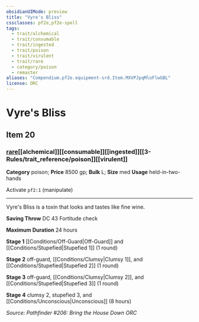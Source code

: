 ```yaml
---
obsidianUIMode: preview
title: "Vyre's Bliss"
cssclasses: pf2e,pf2e-spell
tags:
  - trait/alchemical
  - trait/consumable
  - trait/ingested
  - trait/poison
  - trait/virulent
  - trait/rare
  - category/poison
  - remaster
aliases: "Compendium.pf2e.equipment-srd.Item.MXVPJpqMloFlwGBL"
license: ORC
---
```

# Vyre's Bliss
## Item 20
### [rare](rare "Rare Rarity Trait")[[alchemical]][[consumable]][[ingested]][[3-Rules/trait_reference/poison]][[virulent]]

**Category** poison; 
**Price** 8500 gp; 
**Bulk** L; **Size** med
**Usage** held-in-two-hands

Activate `pf2:1` (manipulate)

* * *

Vyre's Bliss is a toxin that looks and tastes like fine wine.

**Saving Throw** DC 43 Fortitude check

**Maximum Duration** 24 hours

**Stage 1** [[Conditions/Off-Guard|Off-Guard]] and [[Conditions/Stupefied|Stupefied 1]] (1 round)

**Stage 2** off-guard, [[Conditions/Clumsy|Clumsy 1]], and [[Conditions/Stupefied|Stupefied 2]] (1 round)

**Stage 3** off-guard, [[Conditions/Clumsy|Clumsy 2]], and [[Conditions/Stupefied|Stupefied 3]] (1 round)

**Stage 4** clumsy 2, stupefied 3, and [[Conditions/Unconscious|Unconscious]] (8 hours)

*Source: Pathfinder #206: Bring the House Down*
*ORC*